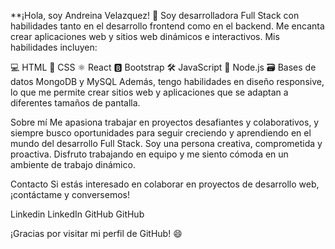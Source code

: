 **¡Hola, soy Andreina Velazquez! 👋
Soy desarrolladora Full Stack con habilidades tanto en el desarrollo frontend como en el backend. Me encanta crear aplicaciones web y sitios web dinámicos e interactivos. Mis habilidades incluyen:

💻 HTML
🎨 CSS
⚛️ React
🅱️ Bootstrap
🛠️ JavaScript
🚀 Node.js
🗃️ Bases de datos MongoDB y MySQL
Además, tengo habilidades en diseño responsive, lo que me permite crear sitios web y aplicaciones que se adaptan a diferentes tamaños de pantalla.

Sobre mí
Me apasiona trabajar en proyectos desafiantes y colaborativos, y siempre busco oportunidades para seguir creciendo y aprendiendo en el mundo del desarrollo Full Stack. Soy una persona creativa, comprometida y proactiva. Disfruto trabajando en equipo y me siento cómoda en un ambiente de trabajo dinámico.

Contacto
Si estás interesado en colaborar en proyectos de desarrollo web, ¡contáctame y conversemos!

Linkedin LinkedIn GitHub GitHub

¡Gracias por visitar mi perfil de GitHub! 😄
